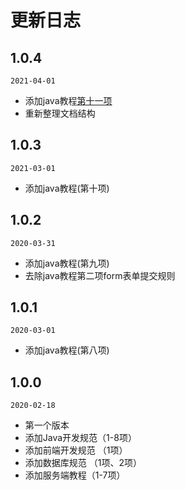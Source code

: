 # 更新日志

## 1.0.4
`2021-04-01`
- 添加java教程[第十一项](./java/teach-code.md#_11、数据权限)  
- 重新整理文档结构

## 1.0.3
`2021-03-01`
- 添加java教程(第十项)

## 1.0.2
`2020-03-31`
- 添加java教程(第九项)
- 去除java教程第二项form表单提交规则

## 1.0.1
`2020-03-01`
- 添加java教程(第八项)

## 1.0.0
`2020-02-18`
- 第一个版本
- 添加Java开发规范（1-8项）
- 添加前端开发规范 （1项）
- 添加数据库规范 （1项、2项）
- 添加服务端教程（1-7项）


